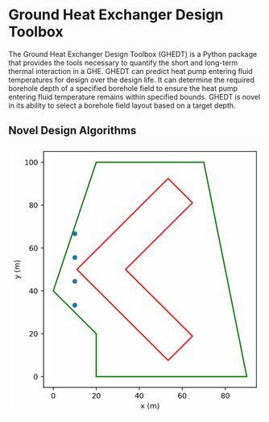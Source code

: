 # Ground Heat Exchanger Design Toolbox

The Ground Heat Exchanger Design Toolbox (GHEDT) is a Python package that 
provides the tools necessary to quantify the short and long-term thermal 
interaction in a GHE. GHEDT can predict heat pump entering fluid temperatures 
for design over the design life. It can determine the required borehole depth 
of a specified borehole field to ensure the heat pump entering fluid temperature 
remains within specified bounds. GHEDT is novel in its ability to select a 
borehole field layout based on a target depth.

## Novel Design Algorithms

![polygonal](Reports/find_bi_alternative_03.gif)